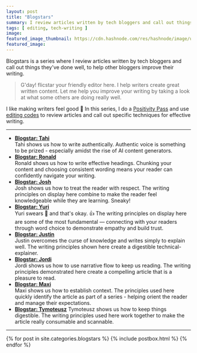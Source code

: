 ```yaml
---
layout: post
title: "Blogstars"
summary: I review articles written by tech bloggers and call out things they've done well.
tags: [ editing, tech-writing ]
image: 
featured_image_thumbnail: https://cdn.hashnode.com/res/hashnode/image/upload/v1663657105269/hijIuBomg.png
featured_image: 
---
```


Blogstars is a series where I review articles written by tech bloggers and call out things they've done well, to help other bloggers improve their writing. 


> G'day! flicstar your friendly editor here. I help writers create great written content. Let me help you improve your writing by taking a look at what some others are doing really well.


I like making writers feel good 🤗 In this series, I do a [Positivity Pass](https://openstrategypartners.com/blog/the-positivity-pass-and-why-we-do-it/) and use [editing codes](https://github.com/open-strategy-partners/editing-codes) to review articles and call out specific techniques for effective writing.

____


- **[Blogstar: Tahi](https://flicstar.com/blogstar-tahi)**   
   Tahi shows us how to write authentically. Authentic voice is something to be prized - especially amidst the rise of AI content generators.
- **[Blogstar: Ronald](https://flicstar.com/blogstar-ronald)**   
   Ronald shows us how to write effective headings. Chunking your content and choosing consistent wording means your reader can confidently navigate your writing.
- **[Blogstar: Josh](https://flicstar.com/blogstar-josh)**   
   Josh shows us how to treat the reader with respect. The writing principles on display here combine to make the reader feel knowledgeable while they are learning. Sneaky!
- **[Blogstar: Yuri](https://flicstar.com/blogstar-yuri)**   
   Yuri swears 🙊 and that's okay. 👍 The writing principles on display here are some of the most fundamental — connecting with your readers through word choice to demonstrate empathy and build trust.
- **[Blogstar: Justin](https://flicstar.com/blogstar-justin)**   
   Justin overcomes the curse of knowledge and writes simply to explain well. The writing principles shown here create a digestible technical-explainer.
- **[Blogstar: Jordi](https://flicstar.com/blogstar-jordi)**   
   Jordi shows us how to use narrative flow to keep us reading. The writing principles demonstrated here create a compelling article that is a pleasure to read.
- **[Blogstar: Maxi](https://flicstar.com/blogstar-maxi)**   
    Maxi shows us how to establish context. The principles used here quickly identify the article as part of a series - helping orient the reader and manage their expectations.
- **[Blogstar: Tymoteusz](https://flicstar.com/blogstar-tymoteusz)**
   Tymoteusz shows us how to keep things digestible. The writing principles used here work together to make the article really consumable and scannable.

----

<div class="featured-posts outer">
<div class="outer">
  <div class="post-feed-title inner"></div>
       <div class="post-feed inner-wide">
       {% for post in site.categories.blogstars %}
         {% include postbox.html %}
  {% endfor %}         
    </div>   
</div>
</div>

